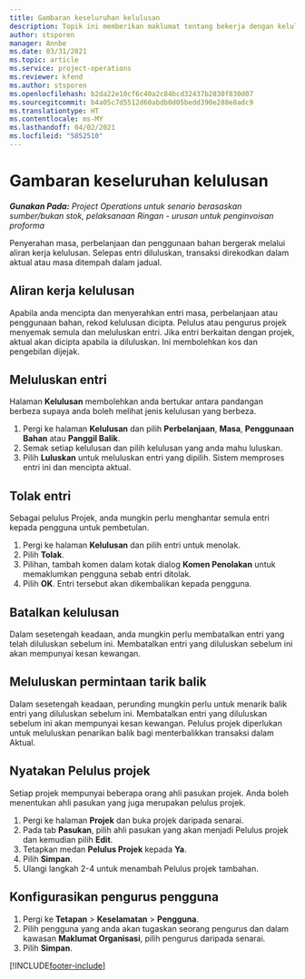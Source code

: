 ```yaml
---
title: Gambaran keseluruhan kelulusan
description: Topik ini memberikan maklumat tentang bekerja dengan kelulusan dalam Project Operations.
author: stsporen
manager: Annbe
ms.date: 03/31/2021
ms.topic: article
ms.service: project-operations
ms.reviewer: kfend
ms.author: stsporen
ms.openlocfilehash: b2da22e10cf6c40a2c84bcd32437b2830f830d07
ms.sourcegitcommit: b4a05c7d5512d60abdb0d05bedd390e288e8adc9
ms.translationtype: HT
ms.contentlocale: ms-MY
ms.lasthandoff: 04/02/2021
ms.locfileid: "5852510"
---
```

# <a name="approvals-overview"></a>Gambaran keseluruhan kelulusan

_**Gunakan Pada:** Project Operations untuk senario berasaskan sumber/bukan stok, pelaksanaan Ringan - urusan untuk penginvoisan proforma_

Penyerahan masa, perbelanjaan dan penggunaan bahan bergerak melalui aliran kerja kelulusan. Selepas entri diluluskan, transaksi direkodkan dalam aktual atau masa ditempah dalam jadual.

## <a name="approvals-workflow"></a>Aliran kerja kelulusan
Apabila anda mencipta dan menyerahkan entri masa, perbelanjaan atau penggunaan bahan, rekod kelulusan dicipta. Pelulus atau pengurus projek menyemak semula dan meluluskan entri. Jika entri berkaitan dengan projek, aktual akan dicipta apabila ia diluluskan. Ini membolehkan kos dan pengebilan dijejak.

## <a name="approve-an-entry"></a>Meluluskan entri
Halaman **Kelulusan** membolehkan anda bertukar antara pandangan berbeza supaya anda boleh melihat jenis kelulusan yang berbeza.
  
1. Pergi ke halaman **Kelulusan** dan pilih **Perbelanjaan**, **Masa**, **Penggunaan Bahan** atau **Panggil Balik**.
2. Semak setiap kelulusan dan pilih kelulusan yang anda mahu luluskan.
3. Pilih **Luluskan** untuk meluluskan entri yang dipilih.
Sistem memproses entri ini dan mencipta aktual.

## <a name="reject-an-entry"></a>Tolak entri
Sebagai pelulus Projek, anda mungkin perlu menghantar semula entri kepada pengguna untuk pembetulan.
  
1. Pergi ke halaman **Kelulusan** dan pilih entri untuk menolak. 
2. Pilih **Tolak**.
3. Pilihan, tambah komen dalam kotak dialog **Komen Penolakan** untuk memaklumkan pengguna sebab entri ditolak.
4. Pilih **OK**. Entri tersebut akan dikembalikan kepada pengguna.
  
## <a name="cancel-approval"></a>Batalkan kelulusan
Dalam sesetengah keadaan, anda mungkin perlu membatalkan entri yang telah diluluskan sebelum ini. Membatalkan entri yang diluluskan sebelum ini akan mempunyai kesan kewangan. 

## <a name="approving-recall-requests"></a>Meluluskan permintaan tarik balik
Dalam sesetengah keadaan, perunding mungkin perlu untuk menarik balik entri yang diluluskan sebelum ini. Membatalkan entri yang diluluskan sebelum ini akan mempunyai kesan kewangan. Pelulus projek diperlukan untuk meluluskan penarikan balik bagi menterbalikkan transaksi dalam Aktual.

## <a name="specify-project-approvers"></a>Nyatakan Pelulus projek
Setiap projek mempunyai beberapa orang ahli pasukan projek. Anda boleh menentukan ahli pasukan yang juga merupakan pelulus projek.

1. Pergi ke halaman **Projek** dan buka projek daripada senarai.
2. Pada tab **Pasukan**, pilih ahli pasukan yang akan menjadi Pelulus projek dan kemudian pilih **Edit**.
3. Tetapkan medan **Pelulus Projek** kepada **Ya**.
4. Pilih **Simpan**.
5. Ulangi langkah 2-4 untuk menambah Pelulus projek tambahan.

## <a name="configure-the-users-manager"></a>Konfigurasikan pengurus pengguna

1. Pergi ke **Tetapan** > **Keselamatan** > **Pengguna**.
2. Pilih pengguna yang anda akan tugaskan seorang pengurus dan dalam kawasan **Maklumat Organisasi**, pilih pengurus daripada senarai. 
3. Pilih **Simpan**.




[!INCLUDE[footer-include](../includes/footer-banner.md)]
